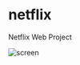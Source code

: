 # netflix
 Netflix Web Project

 

 ![screen](https://github.com/user-attachments/assets/8ce58e24-0518-48ee-bc41-2ef1bdb36714)
